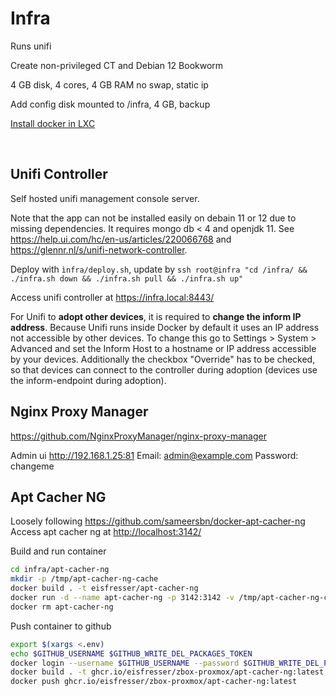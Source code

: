 
# Infra

Runs unifi

Create non-privileged CT and Debian 12 Bookworm

4 GB disk, 4 cores, 4 GB RAM no swap, static ip

Add config disk mounted to /infra, 4 GB, backup

[Install docker in LXC](docker.md)

</br>

## Unifi Controller

Self hosted unifi management console server. 

Note that the app can not be installed easily on debain 11 or 12 due to missing dependencies. It requires mongo db < 4 and openjdk 11. See <https://help.ui.com/hc/en-us/articles/220066768> and <https://glennr.nl/s/unifi-network-controller>.

Deploy with ```ìnfra/deploy.sh```, update by ```ssh root@infra "cd /infra/ && ./infra.sh down && ./infra.sh pull && ./infra.sh up"```

Access unifi controller at <https://infra.local:8443/>

For Unifi to __adopt other devices__, it is required to __change the inform IP address__. Because Unifi runs inside Docker by default it uses an IP address not accessible by other devices. To change this go to Settings > System > Advanced and set the Inform Host to a hostname or IP address accessible by your devices. Additionally the checkbox "Override" has to be checked, so that devices can connect to the controller during adoption (devices use the inform-endpoint during adoption).


## Nginx Proxy Manager

https://github.com/NginxProxyManager/nginx-proxy-manager

Admin ui <http://192.168.1.25:81>
Email:    admin@example.com
Password: changeme

## Apt Cacher NG

Loosely following <https://github.com/sameersbn/docker-apt-cacher-ng>
Access apt cacher ng at <http://localhost:3142/>

Build and run container

```bash
cd infra/apt-cacher-ng
mkdir -p /tmp/apt-cacher-ng-cache
docker build . -t eisfresser/apt-cacher-ng
docker run -d --name apt-cacher-ng -p 3142:3142 -v /tmp/apt-cacher-ng-cache:/var/cache/apt-cacher-ng eisfresser/apt-cacher-ng
docker rm apt-cacher-ng
```

Push container to github

```bash
export $(xargs <.env)
echo $GITHUB_USERNAME $GITHUB_WRITE_DEL_PACKAGES_TOKEN
docker login --username $GITHUB_USERNAME --password $GITHUB_WRITE_DEL_PACKAGES_TOKEN ghcr.io
docker build . -t ghcr.io/eisfresser/zbox-proxmox/apt-cacher-ng:latest
docker push ghcr.io/eisfresser/zbox-proxmox/apt-cacher-ng:latest
``` 